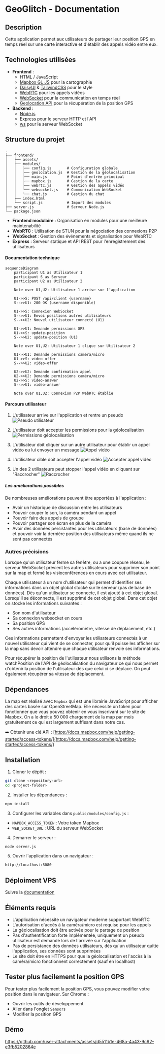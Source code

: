 # GeoGlitch - Documentation

## Description
Cette application permet aux utilisateurs de partager leur position GPS en temps réel sur une carte interactive et d'établir des appels vidéo entre eux.

## Technologies utilisées
- **Frontend** :
  - HTML / JavaScript
  - [Mapbox GL JS](https://docs.mapbox.com/mapbox-gl-js/) pour la cartographie
  - [DaisyUI](https://daisyui.com/) & [TailwindCSS](https://tailwindcss.com/) pour le style
  - [WebRTC](https://developer.mozilla.org/en-US/docs/Web/API/WebRTC_API) pour les appels vidéos
  - [WebSocket](https://developer.mozilla.org/en-US/docs/Web/API/WebSocket) pour la communication en temps réel
  - [Geolocation API](https://developer.mozilla.org/en-US/docs/Web/API/Geolocation_API) pour la récupération de la position GPS
- **Backend** :
  - [Node.js](https://nodejs.org/)
  - [Express](https://expressjs.com/) pour le serveur HTTP et l'API
  - [ws](https://github.com/websockets/ws) pour le serveur WebSocket

## Structure du projet

```
.
├── frontend/
│   ├── assets/
│   ├── modules/
│   │   ├── config.js       # Configuration globale
│   │   ├── geolocation.js  # Gestion de la géolocalisation
│   │   ├── main.js         # Point d'entrée principal
│   │   ├── mapbox.js       # Gestion de la carte
│   │   ├── webrtc.js       # Gestion des appels vidéo
│   │   └── websocket.js    # Communication WebSocket
│   │   └── chat.js         # Gestion du chat
│   ├── index.html
│   └── script.js           # Import des modules
├── server.js               # Serveur Node.js
└── package.json
```

- **Frontend modulaire** : Organisation en modules pour une meilleure maintenabilité
- **WebRTC** : Utilisation de STUN pour la négociation des connexions P2P
- **WebSocket** : Gestion des événements et signalisation pour WebRTC
- **Express** : Serveur statique et API REST pour l'enregistrement des utilisateurs

#### Documentation technique
```mermaid
sequenceDiagram
    participant U1 as Utilisateur 1
    participant S as Serveur
    participant U2 as Utilisateur 2

    Note over U1,U2: Utilisateur 1 arrive sur l'application

    U1->>S: POST /api/client {username}
    S-->>U1: 200 OK (username disponible)
    
    U1->>S: Connexion WebSocket
    S-->>U1: Envoi positions autres utilisateurs
    S-->>U2: Nouvel utilisateur connecté (U1)
    
    U1->>U1: Demande permissions GPS
    U1->>S: update-position
    S-->>U2: update-position (U1)
    
    Note over U1,U2: Utilisateur 1 clique sur Utilisateur 2
    
    U1->>U1: Demande permissions caméra/micro
    U1->>S: video-offer
    S-->>U2: video-offer
    
    U2->>U2: Demande confirmation appel
    U2->>U2: Demande permissions caméra/micro
    U2->>S: video-answer
    S-->>U1: video-answer
    
    Note over U1,U2: Connexion P2P WebRTC établie
```

#### Parcours utilisateur
1. L'utilisateur arrive sur l'application et rentre un pseudo
![Pseudo utilisateur](./doc/username.jpeg)

2. L'utilisateur doit accepter les permissions pour la géolocalisation
![Permissions géolocalisation](./doc/accept-geolocation.jpeg )

3. L'utilisateur doit cliquer sur un autre utilisateur pour établir un appel vidéo ou lui envoyer un message
![Appel vidéo](./doc/call-user.jpeg)

4. L'utilisateur cible doit accepter l'appel vidéo
![Accepter appel vidéo](./doc/accept-call.jpeg)

5. Un des 2 utilisateurs peut stopper l'appel vidéo en cliquant sur "Raccrocher"
![Raccrocher](./doc/hangup.jpeg)

##### Les améliorations possibles
De nombreuses améliorations peuvent être apportées à l'application :
- Avoir un historique de discussion entre les utilisateurs
- Pouvoir couper le son, la caméra pendant un appel
- Pouvoir faire des appels de groupe
- Pouvoir partager son écran en plus de la caméra
- Avoir des données persistantes pour les utilisateurs (base de données) et pouvoir voir la dernière position des utilisateurs même quand ils ne sont pas connectés


### Autres précisions
Lorsque qu'un utilisateur ferme sa fenêtre, ou a une coupure réseau, le serveur WebSocket prévient les autres utilisateurs pour supprimer son point sur la map et fermé les visioconférences en cours avec cet utilisateur.

Chaque utilisateur à un nom d'utilisateur qui permet d'identifier ses informations dans un objet global stocké sur le serveur (pas de base de données). Dès qu'un utilisateur se connecte, il est ajouté à cet objet global. Lorsqu'il se déconnecte, il est supprimé de cet objet global. Dans cet objet on stocke les informations suivantes : 
- Son nom d'utilisateur
- Sa connexion websocket en cours
- Sa position GPS
- Ses autres informations (accéléromètre, vitesse de déplacement, etc.)

Ces informations permettent d'envoyer les utilisateurs connectés à un nouvel utilisateur qui vient de se connecter, pour qu'il puisse les afficher sur la map sans devoir attendre que chaque utilisateur renvoie ses informations.

Pour récupérer la position de l'utilisateur nous utilisons la méthode watchPosition de l'API de géolocalisation du navigateur ce qui nous permet d'obtenir la position de l'utilisateur dès que celui ci se déplace. On peut également récupérer sa vitesse de déplacement.


## Dépendances
La map est réalisé avec `Mapbox` qui est une librairie JavaScript pour afficher des cartes basée sur OpenStreetMap.
Elle nécessite un token pour fonctionner que vous pouvez obtenir en vous inscrivant sur le site de Mapbox. On a le droit à 50 000 chargement de la map par mois gratuitement ce qui est largement suffisant dans notre cas.

➡️ Obtenir une clé API : [https://docs.mapbox.com/help/getting-started/access-tokens/](https://docs.mapbox.com/help/getting-started/access-tokens/)


## Installation
1. Cloner le dépôt :
```bash
git clone <repository-url>
cd <project-folder>
```

2. Installer les dépendances :
```bash
npm install
```

3. Configurer les variables dans `public/modules/config.js` :
- `MAPBOX_ACCESS_TOKEN` : Votre token Mapbox
- `WEB_SOCKET_URL` : URL du serveur WebSocket


4. Démarrer le serveur :
```bash
node server.js
```

5. Ouvrir l'application dans un navigateur :
```bash
http://localhost:8080
```

## Déploiment VPS
Suivre la [documentation](./doc//deploy-vps.md)


## Éléments requis
- L'application nécessite un navigateur moderne supportant WebRTC
- L'autorisation d'accès à la caméra/micro est requise pour les appels
- La géolocalisation doit être activée pour le partage de position
- Pas d'authentification forte implémentée, uniquement un pseudo utilisateur est demandé lors de l'arrivée sur l'application
- Pas de persistance des données utilisateurs, dès qu'un utilisateur quitte l'application, ses données sont supprimées
- Le site doit être en HTTPS pour que la géolocalisation et l'accès à la caméra/micro fonctionnent correctement (sauf en localhost)

## Tester plus facilement la position GPS
Pour tester plus facilement la position GPS, vous pouvez modifier votre position dans le navigateur. Sur Chrome : 
- Ouvrir les outils de développement
- Aller dans l'onglet `Sensors`
- Modifier la position GPS


## Démo
https://github.com/user-attachments/assets/d5511b1e-468a-4a43-9c92-e3fb5202864e

